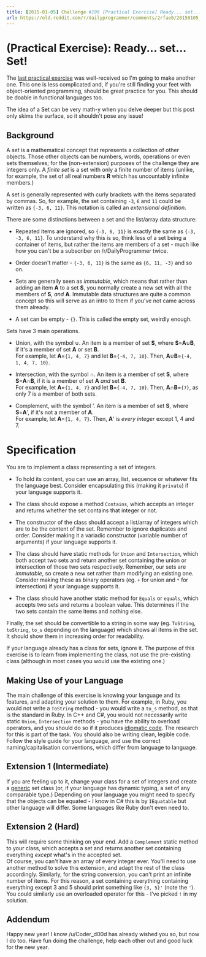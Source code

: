 ```yaml
---
title: [2015-01-05] Challenge #196 [Practical Exercise] Ready... set... set!
url: https://old.reddit.com/r/dailyprogrammer/comments/2rfae0/20150105_challenge_196_practical_exercise_ready/
---
```


# [](#PEIcon) **(Practical Exercise)**: Ready... set... Set!

The [last practical exercise](/r/dailyprogrammer/comments/2nr6c4/20141129_challenge_190_practical_exercise_the/) was well-received so I'm going to make another one. This one is less complicated and, if you're still finding your feet with object-oriented programming, should be great practice for you. This should be doable in functional languages too.

The idea of a Set can be very math-y when you delve deeper but this post only skims the surface, so it shouldn't pose any issue!

## Background

A *set* is a mathematical concept that represents a collection of other objects. Those other objects can be numbers, words, operations or even sets themselves; for the (non-extension) purposes of the challenge they are integers only. A *finite set* is a set with only a finite number of items (unlike, for example, the set of all real numbers **R** which has uncountably infinite members.)

A set is generally represented with curly brackets with the items separated by commas. So, for example, the set containing `-3`, `6` and `11` could be written as `{-3, 6, 11}`. This notation is called an *extensional definition*. 

There are some distinctions between a set and the list/array data structure:

* Repeated items are ignored, so `{-3, 6, 11}` is exactly the same as `{-3, -3, 6, 11}`. To understand why this is so, think less of a set being a container of items, but rather the items are members of a set - much like how you can't be a subscriber on /r/DailyProgrammer twice.

* Order doesn't matter - `{-3, 6, 11}` is the same as `{6, 11, -3}` and so on. 

* Sets are generally seen as *immutable*, which means that rather than adding an item **A** to a set **S**, you normally create a new set with all the members of **S**, *and* **A**. Immutable data structures are quite a common concept so this will serve as an intro to them if you've not came across them already.

* A set can be empty - `{}`. This is called the empty set, weirdly enough.

Sets have 3 main operations.

* Union, with the symbol ∪. An item is a member of set **S**, where **S**=**A**∪**B**, if it's a member of set **A** or set **B**.  
For example, let **A**=`{1, 4, 7}` and let **B**=`{-4, 7, 10}`. Then, **A**∪**B**=`{-4, 1, 4, 7, 10}`.

* Intersection, with the symbol ∩. An item is a member of set **S**, where **S**=**A**∩**B**, if it is a member of set **A** *and* set **B**.  
For example, let **A**=`{1, 4, 7}` and let **B**=`{-4, 7, 10}`. Then, **A**∩**B**=`{7}`, as only 7 is a member of both sets.

* Complement, with the symbol '. An item is a member of set **S**, where **S**=**A**', if it's not a member of **A**.  
For example, let **A**=`{1, 4, 7}`. Then, **A**' is *every integer* except 1, 4 and 7.

# Specification

You are to implement a class representing a set of integers.

* To hold its content, you can use an array, list, sequence or whatever fits the language best. Consider encapsulating this (making it `private`) if your language supports it.

* The class should expose a method `Contains`, which accepts an integer and returns whether the set contains that integer or not.

* The constructor of the class should accept a list/array of integers which are to be the content of the set. Remember to ignore duplicates and order. Consider making it a variadic constructor (variable number of arguments) if your language supports it.

* The class should have static methods for `Union` and `Intersection`, which both accept two sets and return another set containing the union or intersection of those two sets respectively. Remember, our sets are *immutable*, so create a new set rather tham modifying an existing one. Consider making these as binary operators (eg. `+` for union and `*` for intersection) if your language supports it.

* The class should have another static method for `Equals` or `equals`, which accepts two sets and returns a boolean value. This determines if the two sets contain the same items and nothing else.

Finally, the set should be convertible to a string in some way (eg. `ToString`, `toString`, `to_s` depending on the language) which shows all items in the set. It should show them in increasing order for readability.

If your language already has a class for sets, ignore it. The purpose of this exercise is to learn from implementing the class, not use the pre-existing class (although in most cases you would use the existing one.)

## Making Use of your Language

The main challenge of this exercise is knowing your language and its features, and adapting your solution to them. For example, in Ruby, you would not write a `ToString` method - you would write a `to_s` method, as that is the standard in Ruby. In C++ and C#, you would not necessarily write static `Union`, `Intersection` methods - you have the ability to overload operators, and you should do so if it produces [idiomatic code](http://en.wikipedia.org/wiki/Programming_idiom). The research for this is part of the task. You should also be writing clean, legible code. Follow the style guide for your language, and use the correct naming/capitalisation conventions, which differ from language to language.

## Extension 1 (Intermediate)

If you are feeling up to it, change your class for a set of integers and create a [generic](http://en.wikipedia.org/wiki/Generic_programming) set class (or, if your language has dynamic typing, a set of any comparable type.) Depending on your language you might need to specify that the objects can be equated - I know in C# this is by `IEquatable` but other language will differ. Some languages like Ruby don't even need to.

## Extension 2 (Hard)

This will require some thinking on your end. Add a `Complement` static method to your class, which accepts a set and returns another set containing everything *except* what's in the accepted set.  
Of course, you can't have an array of every integer ever. You'll need to use another method to solve this extension, and adapt the rest of the class accordingly. Similarly, for the string conversion, you can't print an infinite number of items. For this reason, a set containing everything containing everything except 3 and 5 should print something like `{3, 5}'` (note the `'`). You could similarly use an overloaded operator for this - I've picked `!` in my solution.

## Addendum

Happy new year! I know /u/Coder_d00d has already wished you so, but now I do too. Have fun doing the challenge, help each other out and good luck for the new year.